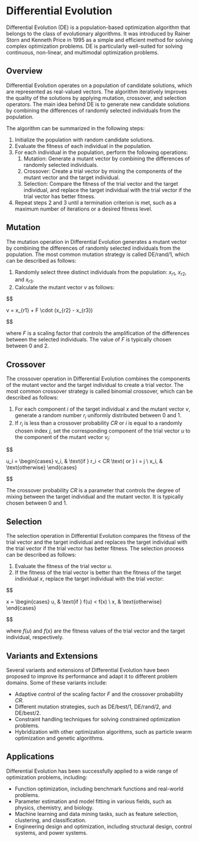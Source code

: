 # Differential Evolution

Differential Evolution (DE) is a population-based optimization algorithm that belongs to the class of evolutionary algorithms. It was introduced by Rainer Storn and Kenneth Price in 1995 as a simple and efficient method for solving complex optimization problems. DE is particularly well-suited for solving continuous, non-linear, and multimodal optimization problems.

## Overview

Differential Evolution operates on a population of candidate solutions, which are represented as real-valued vectors. The algorithm iteratively improves the quality of the solutions by applying mutation, crossover, and selection operators. The main idea behind DE is to generate new candidate solutions by combining the differences of randomly selected individuals from the population.

The algorithm can be summarized in the following steps:

1. Initialize the population with random candidate solutions.
2. Evaluate the fitness of each individual in the population.
3. For each individual in the population, perform the following operations:
   1. Mutation: Generate a mutant vector by combining the differences of randomly selected individuals.
   2. Crossover: Create a trial vector by mixing the components of the mutant vector and the target individual.
   3. Selection: Compare the fitness of the trial vector and the target individual, and replace the target individual with the trial vector if the trial vector has better fitness.
4. Repeat steps 2 and 3 until a termination criterion is met, such as a maximum number of iterations or a desired fitness level.

## Mutation

The mutation operation in Differential Evolution generates a mutant vector by combining the differences of randomly selected individuals from the population. The most common mutation strategy is called DE/rand/1, which can be described as follows:

1. Randomly select three distinct individuals from the population: $x_{r1}$, $x_{r2}$, and $x_{r3}$.
2. Calculate the mutant vector $v$ as follows:


$$

v = x_{r1} + F \cdot (x_{r2} - x_{r3})

$$


where $F$ is a scaling factor that controls the amplification of the differences between the selected individuals. The value of $F$ is typically chosen between 0 and 2.

## Crossover

The crossover operation in Differential Evolution combines the components of the mutant vector and the target individual to create a trial vector. The most common crossover strategy is called binomial crossover, which can be described as follows:

1. For each component $i$ of the target individual $x$ and the mutant vector $v$, generate a random number $r_i$ uniformly distributed between 0 and 1.
2. If $r_i$ is less than a crossover probability $CR$ or $i$ is equal to a randomly chosen index $j$, set the corresponding component of the trial vector $u$ to the component of the mutant vector $v_i$:


$$

u_i = \begin{cases}
v_i, & \text{if } r_i < CR \text{ or } i = j \\
x_i, & \text{otherwise}
\end{cases}

$$


The crossover probability $CR$ is a parameter that controls the degree of mixing between the target individual and the mutant vector. It is typically chosen between 0 and 1.

## Selection

The selection operation in Differential Evolution compares the fitness of the trial vector and the target individual and replaces the target individual with the trial vector if the trial vector has better fitness. The selection process can be described as follows:

1. Evaluate the fitness of the trial vector $u$.
2. If the fitness of the trial vector is better than the fitness of the target individual $x$, replace the target individual with the trial vector:


$$

x = \begin{cases}
u, & \text{if } f(u) < f(x) \\
x, & \text{otherwise}
\end{cases}

$$


where $f(u)$ and $f(x)$ are the fitness values of the trial vector and the target individual, respectively.

## Variants and Extensions

Several variants and extensions of Differential Evolution have been proposed to improve its performance and adapt it to different problem domains. Some of these variants include:

- Adaptive control of the scaling factor $F$ and the crossover probability $CR$.
- Different mutation strategies, such as DE/best/1, DE/rand/2, and DE/best/2.
- Constraint handling techniques for solving constrained optimization problems.
- Hybridization with other optimization algorithms, such as particle swarm optimization and genetic algorithms.

## Applications

Differential Evolution has been successfully applied to a wide range of optimization problems, including:

- Function optimization, including benchmark functions and real-world problems.
- Parameter estimation and model fitting in various fields, such as physics, chemistry, and biology.
- Machine learning and data mining tasks, such as feature selection, clustering, and classification.
- Engineering design and optimization, including structural design, control systems, and power systems.
